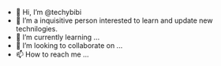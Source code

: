 - 👋 Hi, I’m @techybibi
- 👀 I’m a inquisitive person interested to learn and update new technilogies.
- 🌱 I’m currently learning ...
- 💞️ I’m looking to collaborate on ...
- 📫 How to reach me ...

<!---
techybibi/techybibi is a ✨ special ✨ repository because its `README.md` (this file) appears on your GitHub profile.
You can click the Preview link to take a look at your changes.
--->
